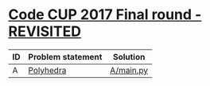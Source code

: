 # [Code CUP 2017 Final round - REVISITED](https://www.e-olymp.com/en/contests/9290)




| ID | Problem statement                                                    | Solution               |
|----|----------------------------------------------------------------------|------------------------|
| A  | [Polyhedra](https://www.e-olymp.com/en/contests/9290/problems/80891) | [A/main.py](A/main.py) |

